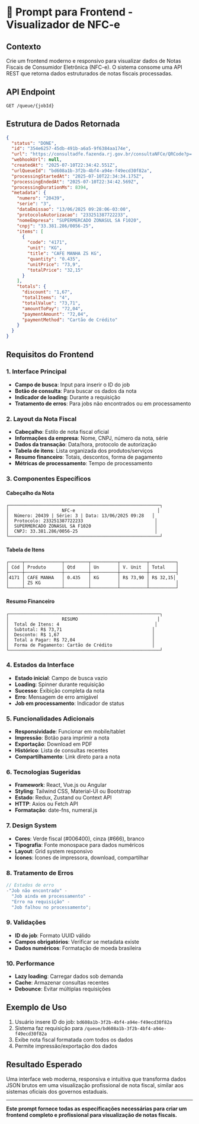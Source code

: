 # 🧾 Prompt para Frontend - Visualizador de NFC-e

## Contexto

Crie um frontend moderno e responsivo para visualizar dados de Notas Fiscais de Consumidor Eletrônica (NFC-e). O sistema consome uma API REST que retorna dados estruturados de notas fiscais processadas.

## API Endpoint

```
GET /queue/{jobId}
```

## Estrutura de Dados Retornada

```json
{
  "status": "DONE",
  "id": "354e6257-45db-491b-a6a5-9f6384aa174e",
  "url": "https://consultadfe.fazenda.rj.gov.br/consultaNFCe/QRCode?p=...",
  "webhookUrl": null,
  "createdAt": "2025-07-10T22:34:42.551Z",
  "urlQueueId": "bd608a1b-3f2b-4bf4-a94e-f49ecd30f82a",
  "processingStartedAt": "2025-07-10T22:34:34.175Z",
  "processingEndedAt": "2025-07-10T22:34:42.569Z",
  "processingDurationMs": 8394,
  "metadata": {
    "numero": "20439",
    "serie": "3",
    "dataEmissao": "13/06/2025 09:28:06-03:00",
    "protocoloAutorizacao": "233251387722233",
    "nomeEmpresa": "SUPERMERCADO ZONASUL SA F1020",
    "cnpj": "33.381.286/0056-25",
    "items": [
      {
        "code": "4171",
        "unit": "KG",
        "title": "CAFE MANHA ZS KG",
        "quantity": "0.435",
        "unitPrice": "73,9",
        "totalPrice": "32,15"
      }
    ],
    "totals": {
      "discount": "1,67",
      "totalItems": "4",
      "totalValue": "73,71",
      "amountToPay": "72,04",
      "paymentAmount": "72,04",
      "paymentMethod": "Cartão de Crédito"
    }
  }
}
```

## Requisitos do Frontend

### 1. Interface Principal

- **Campo de busca**: Input para inserir o ID do job
- **Botão de consulta**: Para buscar os dados da nota
- **Indicador de loading**: Durante a requisição
- **Tratamento de erros**: Para jobs não encontrados ou em processamento

### 2. Layout da Nota Fiscal

- **Cabeçalho**: Estilo de nota fiscal oficial
- **Informações da empresa**: Nome, CNPJ, número da nota, série
- **Dados da transação**: Data/hora, protocolo de autorização
- **Tabela de itens**: Lista organizada dos produtos/serviços
- **Resumo financeiro**: Totais, descontos, forma de pagamento
- **Métricas de processamento**: Tempo de processamento

### 3. Componentes Específicos

#### Cabeçalho da Nota

```
┌─────────────────────────────────────────────────────────┐
│                    NFC-e                               │
│  Número: 20439 | Série: 3 | Data: 13/06/2025 09:28   │
│  Protocolo: 233251387722233                           │
│  SUPERMERCADO ZONASUL SA F1020                        │
│  CNPJ: 33.381.286/0056-25                             │
└─────────────────────────────────────────────────────────┘
```

#### Tabela de Itens

```
┌─────┬──────────────┬─────────┬──────────┬──────────┬──────────┐
│ Cód │ Produto      │ Qtd     │ Un       │ V. Unit  │ Total    │
├─────┼──────────────┼─────────┼──────────┼──────────┼──────────┤
│4171 │ CAFE MANHA   │ 0.435   │ KG       │ R$ 73,90 │ R$ 32,15│
│     │ ZS KG        │         │          │          │          │
└─────┴──────────────┴─────────┴──────────┴──────────┴──────────┘
```

#### Resumo Financeiro

```
┌─────────────────────────────────────────────────────────┐
│                    RESUMO                              │
│  Total de Itens: 4                                    │
│  Subtotal: R$ 73,71                                  │
│  Desconto: R$ 1,67                                   │
│  Total a Pagar: R$ 72,04                             │
│  Forma de Pagamento: Cartão de Crédito               │
└─────────────────────────────────────────────────────────┘
```

### 4. Estados da Interface

- **Estado inicial**: Campo de busca vazio
- **Loading**: Spinner durante requisição
- **Sucesso**: Exibição completa da nota
- **Erro**: Mensagem de erro amigável
- **Job em processamento**: Indicador de status

### 5. Funcionalidades Adicionais

- **Responsividade**: Funcionar em mobile/tablet
- **Impressão**: Botão para imprimir a nota
- **Exportação**: Download em PDF
- **Histórico**: Lista de consultas recentes
- **Compartilhamento**: Link direto para a nota

### 6. Tecnologias Sugeridas

- **Framework**: React, Vue.js ou Angular
- **Styling**: Tailwind CSS, Material-UI ou Bootstrap
- **Estado**: Redux, Zustand ou Context API
- **HTTP**: Axios ou Fetch API
- **Formatação**: date-fns, numeral.js

### 7. Design System

- **Cores**: Verde fiscal (#006400), cinza (#666), branco
- **Tipografia**: Fonte monospace para dados numéricos
- **Layout**: Grid system responsivo
- **Ícones**: Ícones de impressora, download, compartilhar

### 8. Tratamento de Erros

```javascript
// Estados de erro
-"Job não encontrado" -
  "Job ainda em processamento" -
  "Erro na requisição" -
  "Job falhou no processamento";
```

### 9. Validações

- **ID do job**: Formato UUID válido
- **Campos obrigatórios**: Verificar se metadata existe
- **Dados numéricos**: Formatação de moeda brasileira

### 10. Performance

- **Lazy loading**: Carregar dados sob demanda
- **Cache**: Armazenar consultas recentes
- **Debounce**: Evitar múltiplas requisições

## Exemplo de Uso

1. Usuário insere ID do job: `bd608a1b-3f2b-4bf4-a94e-f49ecd30f82a`
2. Sistema faz requisição para `/queue/bd608a1b-3f2b-4bf4-a94e-f49ecd30f82a`
3. Exibe nota fiscal formatada com todos os dados
4. Permite impressão/exportação dos dados

## Resultado Esperado

Uma interface web moderna, responsiva e intuitiva que transforma dados JSON brutos em uma visualização profissional de nota fiscal, similar aos sistemas oficiais dos governos estaduais.

---

**Este prompt fornece todas as especificações necessárias para criar um frontend completo e profissional para visualização de notas fiscais.**
